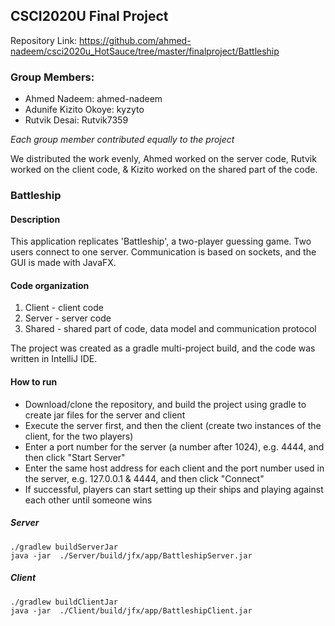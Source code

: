 ## CSCI2020U Final Project
Repository Link: https://github.com/ahmed-nadeem/csci2020u_HotSauce/tree/master/finalproject/Battleship

### Group Members:
* Ahmed Nadeem: ahmed-nadeem
* Adunife Kizito Okoye: kyzyto
* Rutvik Desai: Rutvik7359

*Each group member contributed equally to the project*

We distributed the work evenly, Ahmed worked on the server code, Rutvik worked on the client code, & Kizito worked on the shared part of the code.

### Battleship

#### Description
This application replicates 'Battleship', a two-player guessing game. Two users connect to one server. Communication is based on sockets, and the GUI is made with JavaFX. 


#### Code organization
1. Client - client code
2. Server - server code
3. Shared - shared part of code, data model and communication protocol

The project was created as a gradle multi-project build, and the code was written in IntelliJ IDE.
  
#### How to run
* Download/clone the repository, and build the project using gradle to create jar files for the server and client
* Execute the server first, and then the client (create two instances of the client, for the two players)
* Enter a port number for the server (a number after 1024), e.g. 4444, and then click "Start Server"
* Enter the same host address for each client and the port number used in the server, e.g. 127.0.0.1 & 4444, and then click "Connect"
* If successful, players can start setting up their ships and playing against each other until someone wins

##### Server
    ./gradlew buildServerJar
    java -jar  ./Server/build/jfx/app/BattleshipServer.jar
    
##### Client
    ./gradlew buildClientJar
    java -jar  ./Client/build/jfx/app/BattleshipClient.jar



